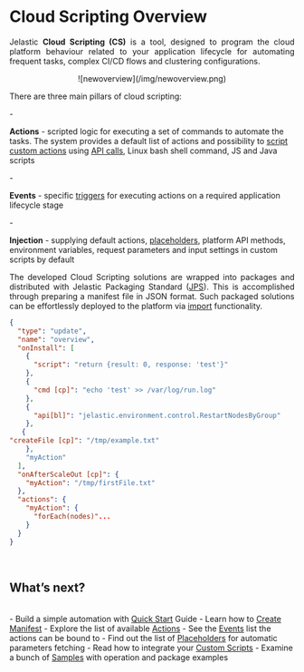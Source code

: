 <h1>Cloud Scripting Overview</h1>

<p dir="ltr" style="text-align: justify;">Jelastic <b>Cloud Scripting (CS)</b> is a tool, designed to program the cloud platform behaviour related to your application lifecycle for automating frequent tasks, complex CI/CD flows and clustering configurations.</p>                                                                             
<p><center>![newoverview](/img/newoverview.png)</center></p>                                            
<p>There are three main pillars of cloud scripting:</p>                                       
- <p><b>Actions</b> - scripted logic for executing a set of commands to automate the tasks. The system provides a default list of actions and possibility to <a href="http://docs.cloudscripting.com/creating-templates/writing-scripts/" target="_blank">script custom actions</a> using <a href="https://docs.jelastic.com/api/" target="_blank">API calls</a>, Linux bash shell command, JS and Java scripts</p>                                     
- <p><b>Events</b> - specific <a href="http://docs.cloudscripting.com/reference/events/">triggers</a> for executing actions on a required application lifecycle stage</p>                                                                
- <p><b>Injection</b> - supplying default actions, <a href="http://docs.cloudscripting.com/reference/placeholders/" target="_blank">placeholders</a>, platform API methods, environment variables, request parameters and input settings in custom scripts by default</p>                                                               
<p dir="ltr" style="text-align: justify;">The developed Cloud Scripting solutions are wrapped into packages and distributed with Jelastic Packaging Standard (<a href="https://docs.jelastic.com/jps" target="_blank">JPS</a>). This is accomplished through preparing a manifest file in JSON format. Such packaged solutions can be effortlessly deployed to the platform via <a href="https://docs.jelastic.com/environment-import" target="_blank">import</a> functionality.</p>                        

```json
{
  "type": "update",
  "name": "overview",
  "onInstall": [
    {
      "script": "return {result: 0, response: 'test'}"
    },
    {
      "cmd [cp]": "echo 'test' >> /var/log/run.log"
    },
    {
      "api[bl]": "jelastic.environment.control.RestartNodesByGroup"
    },
   {
"createFile [cp]": "/tmp/example.txt"
    },
    "myAction"
  ],
  "onAfterScaleOut [cp]": {
    "myAction": "/tmp/firstFile.txt"
  },
  "actions": {
    "myAction": {
      "forEach(nodes)"...
    }
  }
}
```
<br>
<h2>What’s next?</h2>
<br>
- Build a simple automation with <a href="http://docs.cloudscripting.com/quick-start/" target="_blank">Quick Start</a> Guide                               
- Learn how to <a href="http://docs.cloudscripting.com/creating-templates/basic-configs/" target="_blank">Create Manifest</a>   
- Explore the list of available <a href="http://docs.cloudscripting.com/reference/actions/" target="_blank">Actions</a>    
- See the <a href="http://docs.cloudscripting.com/reference/events/" target="_blank">Events</a> list the actions can be bound to    
- Find out the list of <a href="http://docs.cloudscripting.com/reference/placeholders/" target="_blank">Placeholders</a> for automatic parameters fetching  
- Read how to integrate your <a href="http://docs.cloudscripting.com/creating-templates/custom-scripts/" target="_blank">Custom Scripts</a>         
- Examine a bunch of <a href="http://docs.cloudscripting.com/samples/" target="_blank">Samples</a> with operation and package examples                                                   
